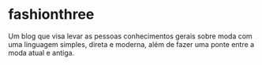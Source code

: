 # fashionthree
Um blog que visa levar as pessoas conhecimentos gerais sobre moda com uma linguagem simples, direta e moderna, além de fazer uma ponte entre a moda atual e antiga.
